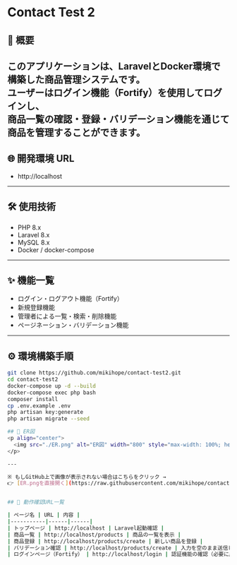 # Contact Test 2

## 📖 概要

このアプリケーションは、LaravelとDocker環境で構築した商品管理システムです。  
ユーザーはログイン機能（Fortify）を使用してログインし、  
商品一覧の確認・登録・バリデーション機能を通じて商品を管理することができます。
---

## 🌐 開発環境 URL

-   http://localhost

---

## 🛠 使用技術

-   PHP 8.x
-   Laravel 8.x
-   MySQL 8.x
-   Docker / docker-compose

---

## ✨ 機能一覧

-   ログイン・ログアウト機能（Fortify）
-   新規登録機能
-   管理者による一覧・検索・削除機能
-   ページネーション・バリデーション機能

---

## ⚙️ 環境構築手順

```bash
git clone https://github.com/mikihope/contact-test2.git
cd contact-test2
docker-compose up -d --build
docker-compose exec php bash
composer install
cp .env.example .env
php artisan key:generate
php artisan migrate --seed

## 🧩 ER図
<p align="center">
  <img src="./ER.png" alt="ER図" width="800" style="max-width: 100%; height: auto;">
</p>

---

※ もしGitHub上で画像が表示されない場合はこちらをクリック →  
👉 [ER.pngを直接開く](https://raw.githubusercontent.com/mikihope/contact-test2/main/ER.png)


## 📍 動作確認URL一覧

| ページ名 | URL | 内容 |
|-----------|------|------|
| トップページ | http://localhost | Laravel起動確認 |
| 商品一覧 | http://localhost/products | 商品の一覧を表示 |
| 商品登録 | http://localhost/products/create | 新しい商品を登録 |
| バリデーション確認 | http://localhost/products/create | 入力を空のまま送信して確認 |
| ログインページ（Fortify） | http://localhost/login | 認証機能の確認（必要に応じて） |




